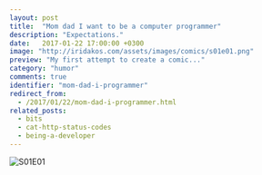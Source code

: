 ```yaml
---
layout: post
title:  "Mom dad I want to be a computer programmer"
description: "Expectations."
date:   2017-01-22 17:00:00 +0300
image: "http://iridakos.com/assets/images/comics/s01e01.png"
preview: "My first attempt to create a comic..."
category: "humor"
comments: true
identifier: "mom-dad-i-programmer"
redirect_from:
  - /2017/01/22/mom-dad-i-programmer.html
related_posts:
  - bits
  - cat-http-status-codes
  - being-a-developer
---
```


![S01E01]({{site.url}}/assets/images/comics/s01e01.png)
